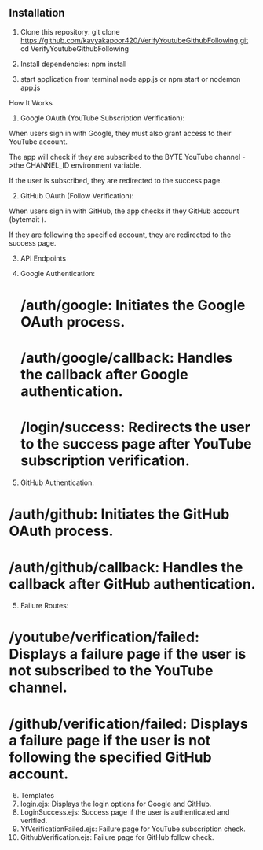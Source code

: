 ## Installation

1. Clone this repository:
       git clone https://github.com/kavyakapoor420/VerifyYoutubeGithubFollowing.git
   cd VerifyYoutubeGithubFollowing

2.  Install dependencies:
     npm install
3. start application from terminal 
    node app.js or npm start or nodemon app.js


How It Works

1.  Google OAuth (YouTube Subscription Verification):

When users sign in with Google, they must also grant access to their YouTube account.

The app will check if they are subscribed to the BYTE YouTube channel ->the CHANNEL_ID environment variable.

If the user is subscribed, they are redirected to the success page.


2.  GitHub OAuth (Follow Verification):

When users sign in with GitHub, the app checks if they GitHub account (bytemait ).

If they are following the specified account, they are redirected to the success page.

3.  API Endpoints
  1.  Google Authentication:

      # /auth/google: Initiates the Google OAuth process.
      # /auth/google/callback: Handles the callback after Google authentication.
      # /login/success: Redirects the user to the success page after YouTube subscription verification.
4.  GitHub Authentication:

# /auth/github: Initiates the GitHub OAuth process.
# /auth/github/callback: Handles the callback after GitHub authentication.

5. Failure Routes:

# /youtube/verification/failed: Displays a failure page if the user is not subscribed to the YouTube channel.
# /github/verification/failed: Displays a failure page if the user is not following the specified GitHub account.
6. Templates
  1. login.ejs: Displays the login options for Google and GitHub.
 2. LoginSuccess.ejs: Success page if the user is authenticated and verified.
3. YtVerificationFailed.ejs: Failure page for YouTube subscription check.
4. GithubVerification.ejs: Failure page for GitHub follow check.
